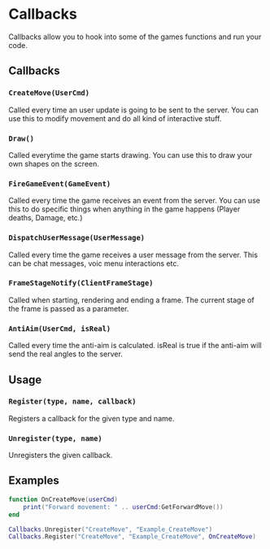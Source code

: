 # Callbacks

Callbacks allow you to hook into some of the games functions and run your code.

## Callbacks

### `CreateMove(UserCmd)`

Called every time an user update is going to be sent to the server.
You can use this to modify movement and do all kind of interactive stuff.

### `Draw()`

Called everytime the game starts drawing.
You can use this to draw your own shapes on the screen.

### `FireGameEvent(GameEvent)`

Called every time the game receives an event from the server.
You can use this to do specific things when anything in the game happens (Player deaths, Damage, etc.)

### `DispatchUserMessage(UserMessage)`

Called every time the game receives a user message from the server.
This can be chat messages, voic menu interactions etc.

### `FrameStageNotify(ClientFrameStage)`

Called when starting, rendering and ending a frame. The current stage of the frame is passed as a parameter.

### `AntiAim(UserCmd, isReal)`

Called every time the anti-aim is calculated. isReal is true if the anti-aim will send the real angles to the server.

## Usage

### `Register(type, name, callback)`

Registers a callback for the given type and name.

### `Unregister(type, name)`

Unregisters the given callback.

## Examples

``` lua title="Print the forward movement"
function OnCreateMove(userCmd)
    print("Forward movement: " .. userCmd:GetForwardMove())
end

Callbacks.Unregister("CreateMove", "Example_CreateMove")
Callbacks.Register("CreateMove", "Example_CreateMove", OnCreateMove)
```
